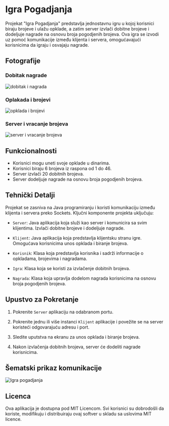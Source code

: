 # Igra Pogadjanja

Projekat "Igra Pogadjanja" predstavlja jednostavnu igru u kojoj korisnici biraju brojeve i ulažu opklade, a zatim server izvlači dobitne brojeve i dodeljuje nagrade na osnovu broja pogodjenih brojeva. Ova igra se izvodi uz pomoć komunikacije između klijenta i servera, omogućavajući korisnicima da igraju i osvajaju nagrade.

## Fotografije
### Dobitak nagrade
![dobitak i nagrada](https://github.com/rile037/Guessing-Game/assets/60843900/3948a3ab-dd5d-4770-a227-49b7d226ad97)
### Oplakada i brojevi
![opklada i brojevi](https://github.com/rile037/Guessing-Game/assets/60843900/cb44c5fc-93d1-462b-b034-605b85b4fc0c)
### Server i vracanje brojeva
![server i vracanje brojeva](https://github.com/rile037/Guessing-Game/assets/60843900/7772448a-9317-425b-8b63-237c55c02b47)

## Funkcionalnosti

- Korisnici mogu uneti svoje opklade u dinarima.
- Korisnici biraju 6 brojeva iz raspona od 1 do 46.
- Server izvlači 20 dobitnih brojeva.
- Server dodeljuje nagrade na osnovu broja pogodjenih brojeva.

## Tehnički Detalji

Projekat se zasniva na Java programiranju i koristi komunikaciju između klijenta i servera preko Sockets. Ključni komponente projekta uključuju:

- `Server`: Java aplikacija koja služi kao server i komunicira sa svim klijentima. Izvlači dobitne brojeve i dodeljuje nagrade.

- `Klijent`: Java aplikacija koja predstavlja klijentsku stranu igre. Omogućava korisnicima unos opklada i biranje brojeva.

- `Korisnik`: Klasa koja predstavlja korisnika i sadrži informacije o opkladama, brojevima i nagradama.

- `Igra`: Klasa koja se koristi za izvlačenje dobitnih brojeva.

- `Nagrada`: Klasa koja upravlja dodelom nagrada korisnicima na osnovu broja pogodjenih brojeva.

## Upustvo za Pokretanje

1. Pokrenite `Server` aplikaciju na odabranom portu.

2. Pokrenite jednu ili više instanci `Klijent` aplikacije i povežite se na server koristeći odgovarajuću adresu i port.

3. Sledite uputstva na ekranu za unos opklada i biranje brojeva.

4. Nakon izvlačenja dobitnih brojeva, server će dodeliti nagrade korisnicima.

## Šematski prikaz komunikacije
![Igra pogadjanja](https://github.com/rile037/Guessing-Game/assets/60843900/1cc48476-ed0d-4f51-b5b2-f53750981cf6)


## Licenca

Ova aplikacija je dostupna pod MIT Licencom. Svi korisnici su dobrodošli da koriste, modifikuju i distribuiraju ovaj softver u skladu sa uslovima MIT licence.
